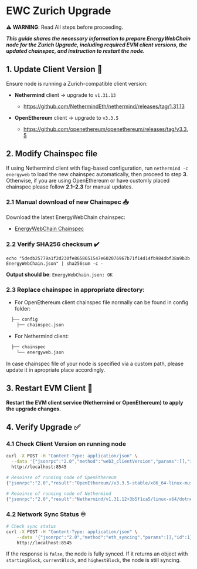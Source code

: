 # EWC Zurich Upgrade

⚠️ **WARNING**: Read All steps before proceeding.

***This guide shares the necessary information to prepare EnergyWebChain node for the Zurich Upgrade, including required EVM client versions, the updated chainspec, and instruction to restart the node.***

## 1. Update Client Version 🔄

Ensure node is running a Zurich-compatible client version:
- **Nethermind** client → upgrade to `v1.31.13`
  - https://github.com/NethermindEth/nethermind/releases/tag/1.31.13

- **OpenEthereum** client → upgrade to `v3.3.5`
  - https://github.com/openethereum/openethereum/releases/tag/v3.3.5 

## 2. Modify Chainspec file
  
If using Nethermind client with flag-based configuration, run `nethermind -c energyweb` to load the new chainspec automatically, then proceed to step **3**. Otherwise, if you are using OpenEthereum or have customly placed chainspec please follow **2.1–2.3** for manual updates.

### 2.1 Manual download of new Chainspec 📥

Download the latest EnergyWebChain chainspec:
  - [EnergyWebChain Chainspec](https://github.com/energywebfoundation/ewf-chainspec/blob/master/EnergyWebChain.json)

### 2.2 Verify SHA256 checksum ✔️

```
echo "5dedb25779a1f2d230fe8658651547e602076967b71f14d14fb984dbf38a9b3b EnergyWebChain.json" | sha256sum -c -
```

**Output should be**: `EnergyWebChain.json: OK`

### 2.3 Replace chainspec in appropriate directory:

  - For OpenEthereum client chainspec file normally can be found in config folder:
```bash
  ├── config
    ├── chainspec.json
```

  - For Nethermind client:
```bash
  ├── chainspec
    └── energyweb.json
```

In case chainspec file of your node is specified via a custom path, please update it in apropriate place accordingly. 


## 3. Restart EVM Client 🚀

**Restart the EVM client service (Nethermind or OpenEthereum) to apply the upgrade changes.**

## 4. Verify Upgrade ✅

### 4.1 Check Client Version on running node

```bash
curl -X POST -H "Content-Type: application/json" \
  --data '{"jsonrpc":"2.0","method":"web3_clientVersion","params":[],"id":1}' \
  http://localhost:8545
```

```bash
# Resoinse of running node of OpenEthereum
{"jsonrpc":"2.0","result":"OpenEthereum//v3.3.5-stable/x86_64-linux-musl/rustc1.59.0","id":1}

# Resoinse of running node of Nethermind
{"jsonrpc":"2.0","result":"Nethermind/v1.31.12+3b5f1ca5/linux-x64/dotnet9.0.6","id":1}

```

### 4.2 Network Sync Status ♾️

```bash
# Check sync status
curl -X POST -H "Content-Type: application/json" \
    --data '{"jsonrpc":"2.0","method":"eth_syncing","params":[],"id":1}' \
    http://localhost:8545
```

If the response is `false`, the node is fully synced.
If it returns an object with `startingBlock`, `currentBlock`, and `highestBlock`, the node is still syncing.